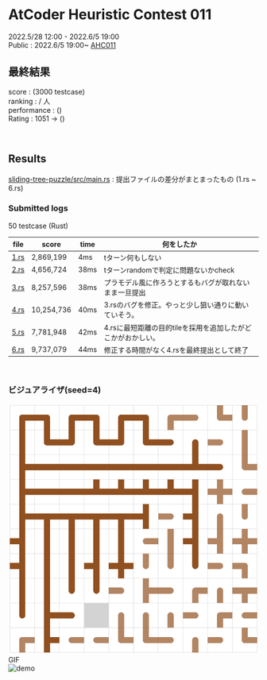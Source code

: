 # AtCoder Heuristic Contest 011

2022.5/28 12:00 - 2022.6/5 19:00  
Public : 2022.6/5 19:00~
[AHC011](https://atcoder.jp/contests/ahc011/tasks/ahc011_a)  


## 最終結果
score :  (3000 testcase)  
ranking :  /  人  
performance :  ()  
Rating : 1051 ->  ()

<br>

## Results
[sliding-tree-puzzle/src/main.rs](sliding-tree-puzzle/src/main.rs) : 提出ファイルの差分がまとまったもの (1.rs ~ 6.rs)

### Submitted logs
50 testcase (Rust)

| file | score | time | 何をしたか |
| ---- | ---- | ---- | ---- |
| [1.rs](sliding-tree-puzzle/src/bin/1.rs) | 2,869,199 | 4ms | tターン何もしない |
| [2.rs](sliding-tree-puzzle/src/bin/2.rs) | 4,656,724 | 38ms | tターンrandomで判定に問題ないかcheck |
| [3.rs](sliding-tree-puzzle/src/bin/3.rs) | 8,257,596 | 38ms | プラモデル風に作ろうとするもバグが取れないまま一旦提出 |
| [4.rs](sliding-tree-puzzle/src/bin/3.rs) | 10,254,736 | 40ms | 3.rsのバグを修正。やっと少し狙い通りに動いていそう。 |
| [5.rs](sliding-tree-puzzle/src/bin/3.rs) | 7,781,948 | 42ms | 4.rsに最短距離の目的tileを採用を追加したがどこかがおかしい。 |
| [6.rs](sliding-tree-puzzle/src/bin/3.rs) | 9,737,079 | 44ms | 修正する時間がなく4.rsを最終提出として終了 |



<br>

### ビジュアライザ(seed=4)
![demo](sliding-tree-puzzle/vis.png)
GIF  
![demo](sliding-tree-puzzle/vis.gif)